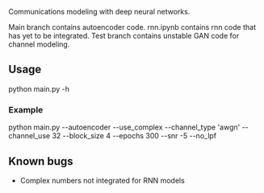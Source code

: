 Communications modeling with deep neural networks.  

Main branch contains autoencoder code. rnn.ipynb contains rnn code that has yet to be integrated. Test branch contains unstable GAN code for channel modeling.  

## Usage 
python main.py -h

### Example
python main.py --autoencoder --use_complex --channel_type 'awgn' --channel_use 32 --block_size 4 --epochs 300 --snr -5 --no_lpf

## Known bugs
+ Complex numbers not integrated for RNN models
